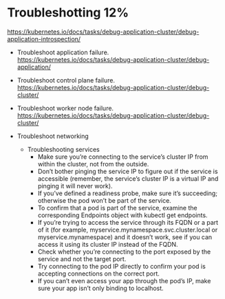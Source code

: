 # Troubleshotting  12%
https://kubernetes.io/docs/tasks/debug-application-cluster/debug-application-introspection/

 * Troubleshoot application failure.
   https://kubernetes.io/docs/tasks/debug-application-cluster/debug-application/

 * Troubleshoot control plane failure.
   https://kubernetes.io/docs/tasks/debug-application-cluster/debug-cluster/

 * Troubleshoot worker node failure.
   https://kubernetes.io/docs/tasks/debug-application-cluster/debug-cluster/

 * Troubleshoot networking
   * Troubleshooting services
     * Make sure you’re connecting to the service’s cluster IP from within the cluster, not from the outside.
     * Don’t bother pinging the service IP to figure out if the service is accessible (remember, the service’s cluster IP is a virtual IP and pinging it will never work).
     * If you’ve defined a readiness probe, make sure it’s succeeding; otherwise the pod won’t be part of the service.
     * To confirm that a pod is part of the service, examine the corresponding Endpoints object with kubectl get endpoints.
     * If you’re trying to access the service through its FQDN or a part of it (for example, myservice.mynamespace.svc.cluster.local or myservice.mynamespace) and it doesn’t work, see if you can access it using its cluster IP instead of the FQDN.
     * Check whether you’re connecting to the port exposed by the service and not the target port.
     * Try connecting to the pod IP directly to confirm your pod is accepting connections on the correct port.
     * If you can’t even access your app through the pod’s IP, make sure your app isn’t only binding to localhost.
